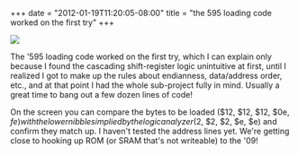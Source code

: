 ﻿+++
date = "2012-01-19T11:20:05-08:00"
title = "the 595 loading code worked on the first try"
+++


![](http://66.media.tumblr.com/tumblr_lxvn8sQ9kM1qly645o1_1280.jpg)  

The '595 loading code worked on the first try, which I can explain only
because I found the cascading shift-register logic unintuitive at first, until
I realized I got to make up the rules about endianness, data/address order,
etc., and at that point I had the whole sub-project fully in mind. Usually a
great time to bang out a few dozen lines of code!

On the screen you can compare the bytes to be loaded ($12, $12, $12, $0e, $fe)
with the lower nibbles implied by the logic analyzer ($2, $2, $2, $e, $e) and
confirm they match up. I haven't tested the address lines yet. We're getting
close to hooking up ROM (or SRAM that's not writeable) to the '09!

